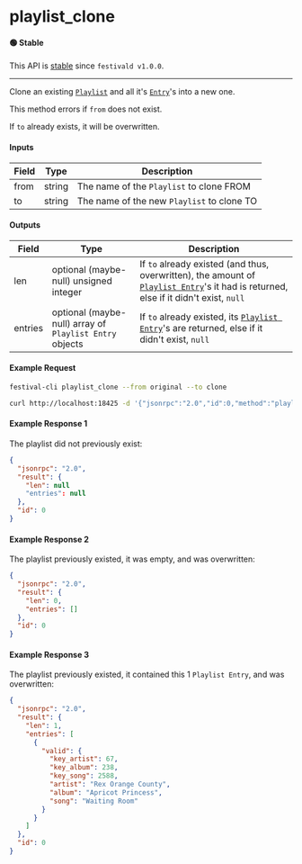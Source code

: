 # playlist_clone

#### 🟢 Stable
This API is [stable](../../api-stability/marker.md) since `festivald v1.0.0`.

---

Clone an existing [`Playlist`](../../common-objects/playlist.md) and all it's [`Entry`](../../common-objects/playlist.md)'s into a new one.

This method errors if `from` does not exist.

If `to` already exists, it will be overwritten.

#### Inputs
| Field | Type   | Description |
|-------|--------|-------------|
| from  | string | The name of the `Playlist` to clone FROM
| to    | string | The name of the new `Playlist` to clone TO

#### Outputs
| Field   | Type                                                    | Description |
|---------|---------------------------------------------------------|-------------|
| len     | optional (maybe-null) unsigned integer                  | If `to` already existed (and thus, overwritten), the amount of [`Playlist Entry`](../../common-objects/playlist.md)'s it had is returned, else if it didn't exist, `null`
| entries | optional (maybe-null) array of `Playlist Entry` objects | If `to` already existed, its [`Playlist Entry`](../../common-objects/playlist.md)'s are returned, else if it didn't exist, `null`

#### Example Request
```bash
festival-cli playlist_clone --from original --to clone
```
```bash
curl http://localhost:18425 -d '{"jsonrpc":"2.0","id":0,"method":"playlist_remove","params":{"from":"original","to":"clone"}}'
```

#### Example Response 1
The playlist did not previously exist:
```json
{
  "jsonrpc": "2.0",
  "result": {
    "len": null
    "entries": null
  },
  "id": 0
}
```

#### Example Response 2
The playlist previously existed, it was empty, and was overwritten:
```json
{
  "jsonrpc": "2.0",
  "result": {
    "len": 0,
    "entries": []
  },
  "id": 0
}
```

#### Example Response 3
The playlist previously existed, it contained this 1 `Playlist Entry`, and was overwritten:
```json
{
  "jsonrpc": "2.0",
  "result": {
    "len": 1,
    "entries": [
      {
        "valid": {
          "key_artist": 67,
          "key_album": 238,
          "key_song": 2588,
          "artist": "Rex Orange County",
          "album": "Apricot Princess",
          "song": "Waiting Room"
        }
      }
    ]
  },
  "id": 0
}
```
